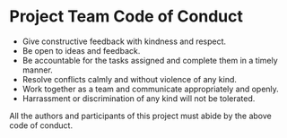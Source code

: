# Project Team Code of Conduct

- Give constructive feedback with kindness and respect.
- Be open to ideas and feedback.
- Be accountable for the tasks assigned and complete them in a timely manner.
- Resolve conflicts calmly and without violence of any kind.
- Work together as a team and communicate appropriately and openly.
- Harrassment or discrimination of any kind will not be tolerated.

All the authors and participants of this project must abide by the above code of conduct.
